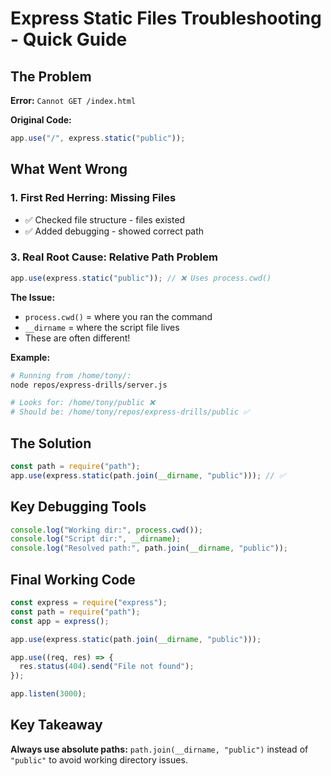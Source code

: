 # Express Static Files Troubleshooting - Quick Guide

## The Problem

**Error:** `Cannot GET /index.html`

**Original Code:**

```javascript
app.use("/", express.static("public"));
```

## What Went Wrong

### 1. First Red Herring: Missing Files

- ✅ Checked file structure - files existed
- ✅ Added debugging - showed correct path

### 3. Real Root Cause: Relative Path Problem

```javascript
app.use(express.static("public")); // ❌ Uses process.cwd()
```

**The Issue:**

- `process.cwd()` = where you ran the command
- `__dirname` = where the script file lives
- These are often different!

**Example:**

```bash
# Running from /home/tony/:
node repos/express-drills/server.js

# Looks for: /home/tony/public ❌
# Should be: /home/tony/repos/express-drills/public ✅
```

## The Solution

```javascript
const path = require("path");
app.use(express.static(path.join(__dirname, "public"))); // ✅
```

## Key Debugging Tools

```javascript
console.log("Working dir:", process.cwd());
console.log("Script dir:", __dirname);
console.log("Resolved path:", path.join(__dirname, "public"));
```

## Final Working Code

```javascript
const express = require("express");
const path = require("path");
const app = express();

app.use(express.static(path.join(__dirname, "public")));

app.use((req, res) => {
  res.status(404).send("File not found");
});

app.listen(3000);
```

## Key Takeaway

**Always use absolute paths:** `path.join(__dirname, "public")` instead of `"public"` to avoid working directory issues.
